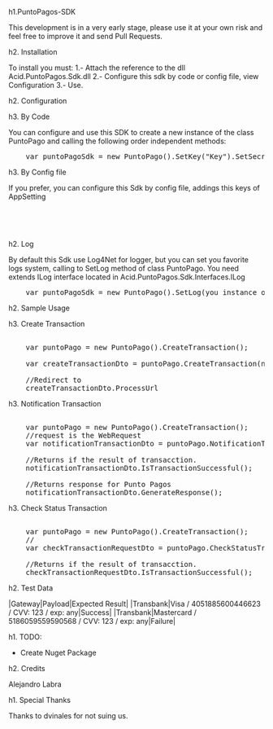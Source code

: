 h1.PuntoPagos-SDK

This development is in a very early stage, please use it at your own risk and feel free to improve it and send Pull Requests.

h2. Installation

To install you must:
1.- Attach the reference to the dll Acid.PuntoPagos.Sdk.dll
2.- Configure this sdk by code or config file, view Configuration
3.- Use.

h2. Configuration

h3. By Code

You can configure and use this SDK to create a new instance of the class PuntoPago and calling the following order independent methods:
<pre>
	var puntoPagoSdk = new PuntoPago().SetKey("Key").SetSecretCode("SecretCode").SetEnvironment(EnvironmentForPuntoPago.Sandbox).CreateTransaction();
</pre>

h3. By Config file

If you prefer, you can configure this Sdk by config file, addings this keys of AppSetting

<pre>
	<add key ="PuntoPago-Secret" value="YOU SECRET CODE"/>
    <add key ="PuntoPago-Key" value="YOU KEY" />
    <add key="PuntoPago-Environment" value="" /><!--Values: Sandbox or Production-->
</pre>

h2. Log

By default this Sdk use Log4Net for logger, but you can set you favorite logs system, calling to SetLog method of class PuntoPago.
You need extends ILog interface located in Acid.PuntoPagos.Sdk.Interfaces.ILog
<pre>
	var puntoPagoSdk = new PuntoPago().SetLog(you instance of log);
</pre>

h2. Sample Usage

h3. Create Transaction
<pre>

	var puntoPago = new PuntoPago().CreateTransaction();
	
	var createTransactionDto = puntoPago.CreateTransaction(new CreateTransactionRequestDto(100, "123121"));
	
	//Redirect to 
	createTransactionDto.ProcessUrl
</pre>

h3. Notification Transaction
<pre>

	var puntoPago = new PuntoPago().CreateTransaction();
	//request is the WebRequest 
	var notificationTransactionDto = puntoPago.NotificationTransaction(request);
	
	//Returns if the result of transacction.
	notificationTransactionDto.IsTransactionSuccessful();
	
	//Returns response for Punto Pagos
	notificationTransactionDto.GenerateResponse();
</pre>

h3. Check Status Transaction
<pre>

	var puntoPago = new PuntoPago().CreateTransaction();
	//
	var checkTransactionRequestDto = puntoPago.CheckStatusTransaction(new CheckTransactionRequestDto(100, "Transaction Client Id", "Token of Punto Pago"));
	
	//Returns if the result of transacction.
	checkTransactionRequestDto.IsTransactionSuccessful();
</pre>

h2. Test Data

|Gateway|Payload|Expected Result|
|Transbank|Visa / 4051885600446623 / CVV: 123 / exp: any|Success|
|Transbank|Mastercard / 5186059559590568 / CVV: 123 / exp: any|Failure|

h1. TODO:

* Create Nuget Package

h2. Credits

Alejandro Labra

h1. Special Thanks

Thanks to dvinales for not suing us.